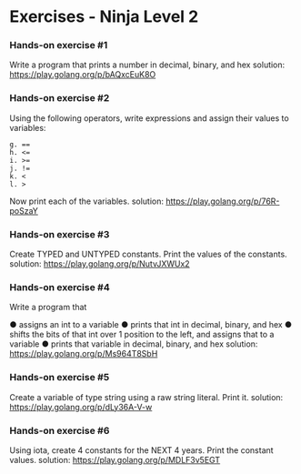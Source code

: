 # Exercises - Ninja Level 2

### Hands-on exercise #1

Write a program that prints a number in decimal, binary, and hex
solution: https://play.golang.org/p/bAQxcEuK8O

### Hands-on exercise #2

Using the following operators, write expressions and assign their values to variables:

    g. ==
    h. <=
    i. >=
    j. !=
    k. <
    l. >

Now print each of the variables.
solution: https://play.golang.org/p/76R-poSzaY

### Hands-on exercise #3

Create TYPED and UNTYPED constants. Print the values of the constants.
solution: https://play.golang.org/p/NutvJXWUx2

### Hands-on exercise #4

Write a program that

● assigns an int to a variable
● prints that int in decimal, binary, and hex
● shifts the bits of that int over 1 position to the left, and assigns that to a variable ● prints that variable in decimal, binary, and hex
solution: https://play.golang.org/p/Ms964T8SbH

### Hands-on exercise #5

Create a variable of type string using a raw string literal. Print it.
solution: https://play.golang.org/p/dLy36A-V-w

### Hands-on exercise #6

Using iota, create 4 constants for the NEXT 4 years. Print the constant values.
solution: https://play.golang.org/p/MDLF3v5EGT
